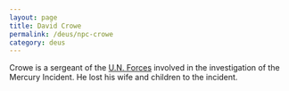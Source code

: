 ```yaml
---
layout: page
title: David Crowe
permalink: /deus/npc-crowe
category: deus
---
```

Crowe is a sergeant of the [U.N. Forces](org-un-forces) involved in the investigation of the Mercury Incident. He lost his wife and children to the incident.
